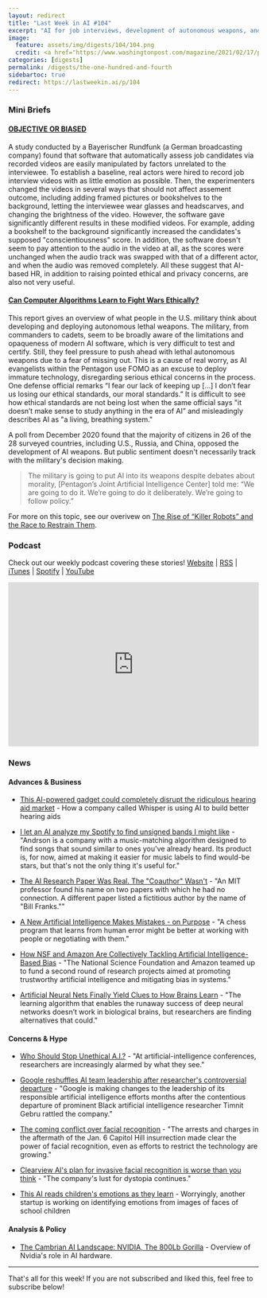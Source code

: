 ```yaml
---
layout: redirect
title: "Last Week in AI #104"
excerpt: "AI for job interviews, development of autonomous weapons, and more!"
image: 
  feature: assets/img/digests/104/104.png
  credit: <a href="https://www.washingtonpost.com/magazine/2021/02/17/pentagon-funds-killer-robots-but-ethics-are-under-debate/?arc404=true"> THERE IS STUDIO via The Washington Post </a>
categories: [digests]
permalink: /digests/the-one-hundred-and-fourth
sidebartoc: true
redirect: https://lastweekin.ai/p/104
---
```


### Mini Briefs

#### [OBJECTIVE OR BIASED](https://web.br.de/interaktiv/ki-bewerbung/en/)

A study conducted by a Bayerischer Rundfunk (a German broadcasting company) found that software that automatically assess job candidates via recorded videos are easily manipulated by factors unrelated to the interviewee.
To establish a baseline, real actors were hired to record job interview videos with as little emotion as possible.
Then, the experimenters changed the videos in several ways that should not affect assement outcome, including adding framed pictures or bookshelves to the background, letting the interviewee wear glasses and headscarves, and changing the brightness of the video.
However, the software gave significantly different results in these modified videos.
For example, adding a bookshelf to the background significantly increased the candidates's supposed "conscientiousness" score.
In addition, the software doesn't seem to pay attention to the audio in the video at all, as the scores were unchanged when the audio track was swapped with that of a different actor, and when the audio was removed completely.
All these suggest that AI-based HR, in addition to raising pointed ethical and privacy concerns, are also not very useful.

#### [Can Computer Algorithms Learn to Fight Wars Ethically?](https://www.washingtonpost.com/magazine/2021/02/17/pentagon-funds-killer-robots-but-ethics-are-under-debate/)

This report gives an overview of what people in the U.S. military think about developing and deploying autonomous lethal weapons.
The military, from commanders to cadets, seem to be broadly aware of the limitations and opaqueness of modern AI software, which is very difficult to test and certify.
Still, they feel pressure to push ahead with lethal autonomous weapons due to a fear of missing out.
This is a cause of real worry, as AI evangelists within the Pentagon use FOMO as an excuse to deploy immature technology, disregarding serious ethical concerns in the process. 
One defense official remarks “I fear our lack of keeping up [...] I don’t fear us losing our ethical standards, our moral standards.”
It is difficult to see how ethical standards are not being lost when the same official says "it doesn’t make sense to study anything in the era of AI” and misleadingly describes AI as "a living, breathing system."

A poll from December 2020 found that the majority of citizens in 26 of the 28 surveyed countries, including U.S., Russia, and China, opposed the development of AI weapons.
But public sentiment doesn't necessarily track with the military's decision making.
> The military is going to put AI into its weapons despite debates about morality, [Pentagon’s Joint Artificial Intelligence Center] told me: “We are going to do it. We’re going to do it deliberately. We’re going to follow policy.”

For more on this topic, see our overivew on [The Rise of “Killer Robots” and the Race to Restrain Them](https://www.skynettoday.com/overviews/killer-robots).

### Podcast

Check out our weekly podcast covering these stories!
[Website](https://aitalk.podbean.com) \|
[RSS](https://feed.podbean.com/aitalk/feed.xml) \| 
[iTunes](https://podcasts.apple.com/us/podcast/lets-talk-ai/id1502782720) \|
[Spotify](https://open.spotify.com/show/17HiNdxcoKJLLNibIAyUch) \| 
[YouTube](https://www.youtube.com/channel/UCKARTq-t5SPMzwtft8FWwnA)
<iframe title="Let's Talk AI" id="multi_iframe" class="podcast_embed"
 src="https://www.podbean.com/media/player/multi?playlist=http%3A%2F%2Fplaylist.podbean.com%2F7703921%2Fplaylist_multi.xml&vjs=1&kdsowie31j4k1jlf913=4975ccdd28d39e38bf5a1ccaf0c6ca4337fa996b&size=430&skin=9&episode_list_bg=%23ffffff&bg_left=%23000000&bg_mid=%230c5056&bg_right=%232a1844&podcast_title_color=%23c4c4c4&episode_title_color=%23ffffff&auto=0&share=1&fonts=Helvetica&download=0&rtl=0&show_playlist_recent_number=10&pbad=1" 
 scrolling="yes" allowfullscreen="" width="100%" height="330" frameborder="0"></iframe>

### News
#### Advances & Business

* [This AI-powered gadget could completely disrupt the ridiculous hearing aid market](https://thenextweb.com/neural/2021/02/15/this-ai-powered-gadget-could-completely-disrupt-the-ridiculous-hearing-aid-market/) - How a company called Whisper is using AI to build better hearing aids

* [I let an AI analyze my Spotify to find unsigned bands I might like](https://finance.yahoo.com/news/andrson-rewrapped-ai-spotify-song-matching-algorithm-000122229.html) - "Andrson is a company with a music-matching algorithm designed to find songs that sound similar to ones you've already heard. Its product is, for now, aimed at making it easier for music labels to find would-be stars, but that's not the only thing it's useful for."

* [The AI Research Paper Was Real. The "Coauthor" Wasn't](https://www.wired.com/story/ai-research-paper-real-coauthor-not/) - "An MIT professor found his name on two papers with which he had no connection. A different paper listed a fictitious author by the name of "Bill Franks.""

* [A New Artificial Intelligence Makes Mistakes - on Purpose](https://www.wired.com/story/new-artificial-intelligence-mistakes-purpose-chess/) - "A chess program that learns from human error might be better at working with people or negotiating with them."

* [How NSF and Amazon Are Collectively Tackling Artificial Intelligence-Based Bias](https://www.nextgov.com/emerging-tech/2021/02/how-nsf-and-amazon-are-collectively-tackling-artificial-intelligence-based-bias/172126/) - "The National Science Foundation and Amazon teamed up to fund a second round of research projects aimed at promoting trustworthy artificial intelligence and mitigating bias in systems."

* [Artificial Neural Nets Finally Yield Clues to How Brains Learn](https://www.quantamagazine.org/artificial-neural-nets-finally-yield-clues-to-how-brains-learn-20210218/) - "The learning algorithm that enables the runaway success of deep neural networks doesn’t work in biological brains, but researchers are finding alternatives that could."

#### Concerns & Hype

* [Who Should Stop Unethical A.I.?](https://www.newyorker.com/tech/annals-of-technology/who-should-stop-unethical-ai) - "At artificial-intelligence conferences, researchers are increasingly alarmed by what they see."

* [Google reshuffles AI team leadership after researcher's controversial departure](https://www.cnn.com/2021/02/18/tech/google-ai-ethics-leadership/index.html) - "Google is making changes to the leadership of its responsible artificial intelligence efforts months after the contentious departure of prominent Black artificial intelligence researcher Timnit Gebru rattled the company."

* [The coming conflict over facial recognition](https://www.axios.com/facial-recognition-capitol-hill-riots-regulation-ce71660f-cd52-4c0f-8acf-309ecda3abc6.html) - "The arrests and charges in the aftermath of the Jan. 6 Capitol Hill insurrection made clear the power of facial recognition, even as efforts to restrict the technology are growing."

* [Clearview AI's plan for invasive facial recognition is worse than you think](https://www.inputmag.com/culture/clearview-ais-plan-for-invasive-facial-recognition-tap-dating-profiles-networking-for-surveillance) - "The company's lust for dystopia continues."

* [This AI reads children's emotions as they learn](https://www.cnn.com/2021/02/16/tech/emotion-recognition-ai-education-spc-intl-hnk/index.html) - Worryingly, another startup is working on identifying emotions from images of faces of school children

#### Analysis & Policy

* [The Cambrian AI Landscape: NVIDIA, The 800Lb Gorilla](https://www.forbes.com/sites/karlfreund/2021/02/17/the-cambrian-ai-landscape-nvidia-the-800lb-gorilla/) - Overview of Nvidia's role in AI hardware.

<hr>

That's all for this week! If you are not subscribed and liked this, feel free to subscribe below!
